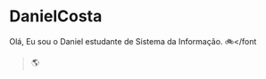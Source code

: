 # DanielCosta
Olá, Eu sou o Daniel estudante de Sistema da Informação.
<font style="vertical-align: inherit;"><font style="vertical-align: inherit;">🚲</font></font
  ><font style="vertical-align: inherit;"><font style="vertical-align: inherit;">🌎</font></font>
